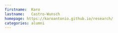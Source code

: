 ```yaml
---
firstname:  Karo
lastname:   Castro-Wunsch
homepage: https://karoantonio.github.io/research/
categories: alumni
---
```

